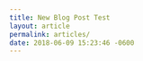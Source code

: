 ```yaml
---
title: New Blog Post Test
layout: article
permalink: articles/
date: 2018-06-09 15:23:46 -0600
---
```

